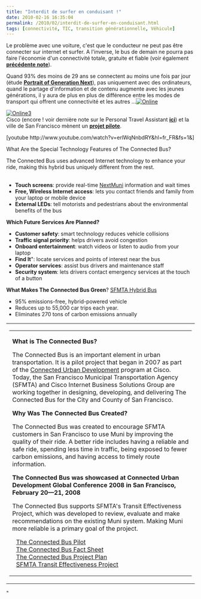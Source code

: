 ```yaml
---
title: "Interdit de surfer en conduisant !"
date: 2010-02-16 16:35:04
permalink: /2010/02/interdit-de-surfer-en-conduisant.html
tags: [connectivité, TIC, transition générationnelle, Véhicule]
---
```


<p>Le problème avec une voiture, c'est que le conducteur ne peut pas être connecter sur internet et surfer. A l'inverse, le bus de demain ne pourra pas faire l'économie d'un connectivité totale, gratuite et fiable (voir également <strong><span style="text-decoration: underline"><a href="https://gabrielplassat.github.io/transportsdufutur/2009/12/vers-des-bus-sans-chauffeur-mais-avec-plus-dechanges.html" target="_blank">précédente note</a></span></strong>).</p> <p>Quand 93% des moins de 29 ans se connectent au moins une fois par jour (étude <strong><span style="text-decoration: underline"><a href="http://pewresearch.org/millennials/" target="_blank">Portrait of Generation Next</a></span></strong>), pas uniquement avec des ordinateurs, quand le partage d'information et de contenu augmente avec les jeunes générations, il y aura de plus en plus de différence entre les modes de transport qui offrent une connectivité et les autres ...<a href="https://gabrielplassat.github.io/transportsdufutur/wp-content/uploads/sites/6/old/6a0120a66d2ad4970b012877a92841970c-pi.jpg" rel="lightbox"><img alt="Online" border="0" class="asset asset-image at-xid-6a0120a66d2ad4970b012877a92841970c " src="/wp-content/uploads/sites/6/old/6a0120a66d2ad4970b012877a92841970c-320pi.jpg" title="Online" /></a>  </p>   <!--more-->  <p><a href="https://gabrielplassat.github.io/transportsdufutur/wp-content/uploads/sites/6/old/6a0120a66d2ad4970b0120a8a69991970b-pi.jpg" rel="lightbox"><img alt="Online3" border="0" class="asset asset-image at-xid-6a0120a66d2ad4970b0120a8a69991970b " src="/wp-content/uploads/sites/6/old/6a0120a66d2ad4970b0120a8a69991970b-320pi.jpg" title="Online3" /></a> <br />Cisco (encore ! voir dernière note sur le Personal Travel Assistant <strong><span style="text-decoration: underline"><a href="https://gabrielplassat.github.io/transportsdufutur/2010/02/personnal-travel-assistant-cisco.html" target="_blank">ici</a></span></strong>) et la ville de San Francisco mènent un <strong><span style="text-decoration: underline"><a href="http://www.cisco.com/web/about/ac79/ps/cud/tcb.html" target="_blank">projet pilote</a></span></strong>. </p> <p>  [youtube http://www.youtube.com/watch?v=erlWqNnbdRY&hl=fr_FR&fs=1&]</p> <p></p> <table align="center" border="0" cellpadding="0" cellspacing="0" width="96%"> <tbody> <tr> <td colspan="4" height="220" valign="top"> <table border="0" cellpadding="0" cellspacing="0" width="100%"> <tbody> <tr> <td valign="top"> <p><strong>What is The Connected Bus?<br /></strong></p> <p>The Connected Bus is an important element in urban transportation. It is a pilot project that began in 2007 as part of the <a href="http://www.cisco.com/web/about/ac79/ps/cud/index.html" target="new">Connected Urban Development</a> program at Cisco. Today, the San Francisco Municipal Transportation Agency (SFMTA) and Cisco Internet Business Solutions Group are working together in designing, developing, and delivering The Connected Bus for the City and County of San Francisco. </p> <p><strong>Why Was The Connected Bus Created?</strong></p> <p>The Connected Bus was created to encourage SFMTA customers in San Francisco to use Muni by improving the quality of their ride. A better ride includes having a reliable and safe ride, spending less time in traffic, being exposed to fewer carbon emissions, and having access to timely route information.<br /></p> <p><strong>The Connected Bus was showcased at Connected Urban Development Global Conference 2008 in San Francisco, February 20—21, 2008</strong></p> <p>The Connected Bus supports SFMTA's Transit Effectiveness Project, which was developed to review, evaluate and make recommendations on the existing Muni system. Making Muni more reliable is a primary goal of the project. </p> <p><img height="11" src="http://www.typepad.com/web/about/ac79/images/cud/cb/arrow.gif" width="6" /> <a href="http://www.typepad.com/web/about/ac79/docs/cud/The_Connected_Bus_Pilot.pdf" target="_blank">The Connected Bus Pilot</a> <br /><img height="11" src="http://www.typepad.com/web/about/ac79/images/cud/cb/arrow.gif" width="6" /> <a href="http://www.typepad.com/web/about/ac79/docs/wp/cud/CUD_Connected_Bus_Fact_Sheet.Final.pdf" target="_blank">The Connected Bus Fact Sheet</a><br /><img height="11" src="http://www.typepad.com/web/about/ac79/images/cud/cb/arrow.gif" width="6" /> <a href="http://www.typepad.com/web/about/ac79/docs/wp/cud/CUD_ConnectedBusPP_021508final.pdf" target="_blank">The Connected Bus Project Plan</a><br /><img height="11" src="http://www.typepad.com/web/about/ac79/images/cud/cb/arrow.gif" width="6" /> <a href="http://www.sftep.com/" target="new">SFMTA Transit Effectiveness Project</a></p></td> <p></p></tr></tbody></table></td></tr> <tr> <p>What Are the Special Technology Features of The Connected Bus?<br /> <p></p> <p>The Connected Bus uses advanced Internet technology to enhance your ride, making this hybrid bus uniquely different from the rest.<br /><br /> <ul> <li><strong>Touch screens</strong>: provide real-time <a href="http://www.nextmuni.com/" target="new">NextMuni</a> information and wait times <li><strong>Free, Wireless Internet access</strong>: lets you contact friends and family from your laptop or mobile device <li><strong>External LEDs</strong>: tell motorists and pedestrians about the environmental benefits of the bus </li> </li> </li> </ul> <p><strong>Which Future Services Are Planned?<br /></strong></p> <ul> <li><strong>Customer safety</strong>: smart technology reduces vehicle collisions <li><strong>Traffic signal priority</strong>: helps drivers avoid congestion <li><strong>Onboard entertainment</strong>: watch videos or listen to audio from your laptop <li><strong>Find It</strong>": locate services and points of interest near the bus <li><strong>Operator services</strong>: assist bus drivers and maintenance staff <li><strong>Security system</strong>: lets drivers contact emergency services at the touch of a button </li> </li> </li> </li> </li> </li> </ul> <strong>What Makes The Connected Bus Green</strong>? <a href=""http://www.sfmta.com/cms/mfleet/hybrids.htm"" target=""new"">SFMTA Hybrid Bus</a> <p></p> <p> <ul> <li> <div>95% emissions-free, hybrid-powered vehicle </div> <li> <div>Reduces up to 55,000 car trips each year. </div> <li> <div>Eliminates 270 tons of carbon emissions annually </div></li> </li> </li> </ul> <p></p> <p></p> <p></p></p></p></p></tr></tbody></table> <div></div> <p> <p></p> <p></p> <p></p> <p></p> <p></p> <p></p> <p></p></p>"
